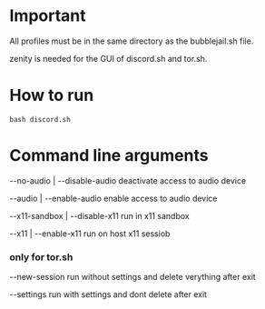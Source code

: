 # Important
All profiles must be in the same directory as the bubblejail.sh file.

zenity is needed for the GUI of discord.sh and tor.sh.

# How to run
```
bash discord.sh
```

# Command line arguments
--no-audio | --disable-audio  deactivate access to audio device

--audio | --enable-audio      enable access to audio device

--x11-sandbox | --disable-x11  run in x11 sandbox

--x11 | --enable-x11          run on host x11 sessiob

### only for tor.sh
--new-session                 run without settings and delete verything after exit

--settings                    run with settings and dont delete after exit
